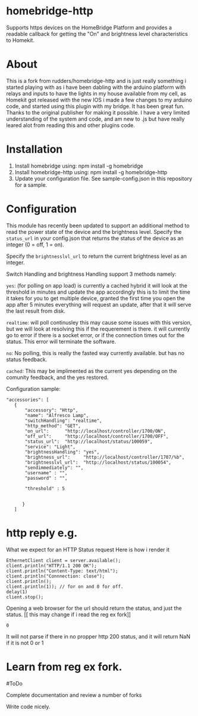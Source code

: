 # homebridge-http

Supports https devices on the HomeBridge Platform and provides a readable callback for getting the "On" and brightness level characteristics to Homekit.

# About
This is a fork from  rudders/homebridge-http and is just really something i started playing with as i have been dabling with the arduino platform with relays and inputs to have the lights in my house available from my cell, as Homekit got released with the new IOS i made a few changes to my arduino code, and started using this plugin with my bridge. It has been great fun. Thanks to the original publisher for making it possible. I have a very limited understanding of the system and code, and am new to .js but have really leared alot from reading this and other plugins code.

# Installation

1. Install homebridge using: npm install -g homebridge
2. Install homebridge-http using: npm install -g homebridge-http
3. Update your configuration file. See sample-config.json in this repository for a sample. 

# Configuration

This module has recently been updated to support an additional method to read the power state of the device and the brightness level. Specify the `status_url` in your config.json that returns the status of the device as an integer (0 = off, 1 = on). 

Specify the `brightnesslvl_url` to return the current brightness level as an integer.

Switch Handling and brightness Handling support 3 methods namely: 

`yes`: 	(for polling on app load) is currently a cached hybrid it will look at the threshold in minutes and update the app accordingly
	this is to limit the time it takes for you to get multiple device, granted the first time you open the app after 5 minutes everything will request an update, after that it will serve the last result from disk.
	
`realtime`: will poll continusley this may cause some issues with this version, but we will look at resolving this if the requerement is 	there. it will currently go to error if there is a socket error, or if the connection times out for the status. This error will 		terminate the software.

`no`:	No polling, this is really the fasted way currently available. but has no status feedback.

`cached`: This may be implimented as the current yes depending on the comunity feedback, and the yes restored.


Configuration sample:

 ```
"accessories": [ 
	{
		"accessory": "Http",
		"name": "Alfresco Lamp",
		"switchHandling": "realtime",
		"http_method": "GET",
		"on_url":      "http://localhost/controller/1700/ON",
		"off_url":     "http://localhost/controller/1700/OFF",
		"status_url":  "http://localhost/status/100059",
		"service": "Light",
		"brightnessHandling": "yes",
		"brightness_url":     "http://localhost/controller/1707/%b",
		"brightnesslvl_url":  "http://localhost/status/100054",
		"sendimmediately": "",
		"username" : "",
		"password" : "",	
		
		"threshold" : 5
		
		
       } 
    ]
```

# http reply e.g.
What we expect for an HTTP Status request Here is how i render it

```
EthernetClient client = server.available();
client.println("HTTP/1.1 200 OK");
client.println("Content-Type: text/html");
client.println("Connnection: close");
client.println();
client.println(1)); // for on and 0 for off.
delay(1)
client.stop();
```          
   
Opening a web browser for the url should return the status, and just the status. [[ this may change if i read the reg ex fork]]
```   
0
```

It will not parse if there in no propper http 200 status, and it will return NaN if it is not 0 or 1 




#  Learn from reg ex fork.
#ToDo

Complete documentation and review a number of  forks

Write code nicely.
